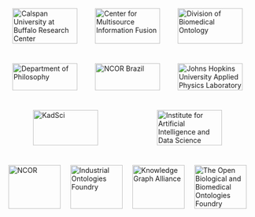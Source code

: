 <!DOCTYPE html>
<html lang="en">
<head>
    <meta charset="UTF-8">
    <title>Organizations</title>
    <style>
        .row {
            display: flex;
            justify-content: space-around;
            margin-bottom: 20px; 
        }
        .image {
            width: 30%;
            box-sizing: border-box;
            padding: 10px;
        }
        img {
            width: 100%;
            height: auto;
            vertical-align: middle;
        }
    </style>
</head>
<body>

<div class="container">
    <div class="row">
        <div class="image">
            <a href="https://cubrc.org/">
                <img src="https://raw.githubusercontent.com/johnbeve/NCOR-Test/main/docs/assets/logos/cubrc.png" alt="Calspan University at Buffalo Research Center">
            </a>
        </div>
        <div class="image">
            <a href="https://www.buffalo.edu/cmif.html">
                <img src="https://raw.githubusercontent.com/johnbeve/NCOR-Test/main/docs/assets/logos/cmif.png" alt="Center for Multisource Information Fusion">
            </a>
        </div>
        <div class="image">
            <a href="http://medicine.buffalo.edu/departments/biomedical-informatics/divisions/biomedical-ontology.html">
                <img src="https://raw.githubusercontent.com/johnbeve/NCOR-Test/main/docs/assets/logos/dbi.png" alt="Division of Biomedical Ontology">
            </a>
        </div>
    </div>
    <div class="row">
        <div class="image">
            <a href="https://www.buffalo.edu/cas/philosophy/grad-study/ontology.html">
                <img src="https://raw.githubusercontent.com/johnbeve/NCOR-Test/main/docs/assets/logos/philosophy.png" alt="Department of Philosophy">
            </a>
        </div>
        <div class="image">
            <a href="https://ontology-br.com.br/about/">
                <img src="https://raw.githubusercontent.com/johnbeve/NCOR-Test/main/docs/assets/logos/ncor-brazil.png" alt="NCOR Brazil">
            </a>
        </div>
        <div class="image">
            <a href="https://www.jhuapl.edu/">
                <img src="https://raw.githubusercontent.com/johnbeve/NCOR-Test/main/docs/assets/logos/apl.png" alt="Johns Hopkins University Applied Physics Laboratory">
            </a>
        </div>
    </div>
    <div class="row">
        <div class="image">
            <a href="https://kadsci.com/">
                <img src="https://raw.githubusercontent.com/johnbeve/NCOR-Test/main/docs/assets/logos/kadsci.png" alt="KadSci">
            </a>
        </div>
        <div class="image">
            <a href="https://www.buffalo.edu/ai-data-science.html">
                <img src="https://raw.githubusercontent.com/johnbeve/NCOR-Test/main/docs/assets/logos/iad.png" alt="Institute for Artificial Intelligence and Data Science">
            </a>
        </div>
    </div>
    <div class="row">
        <div class="image">
            <a href="https://ontology-br.com.br/about/">
                <img src="https://raw.githubusercontent.com/CommonCoreOntology/cco-webpage/main/docs/assets/logos/ncor-logo.png" alt="NCOR">
            </a>
        </div>
        <div class="image">
            <a href="https://spec.industrialontologies.org/iof/">
                <img src="https://raw.githubusercontent.com/johnbeve/NCOR-Test/main/docs/assets/logos/iof.png" alt="Industrial Ontologies Foundry">
            </a>
        </div>
                <div class="image">
            <a href="https://www.kg-alliance.org/about/">
                <img src="https://raw.githubusercontent.com/johnbeve/NCOR-Test/main/docs/assets/logos/kga.png" alt="Knowledge Graph Alliance">
            </a>
        </div>
        <div class="image">
            <a href="https://obofoundry.org/">
                <img src="https://raw.githubusercontent.com/johnbeve/NCOR-Test/main/docs/assets/logos/obo.png" alt="The Open Biological and Biomedical Ontologies Foundry">
            </a>
        </div>
    </div>
</div>

</body>
</html>
